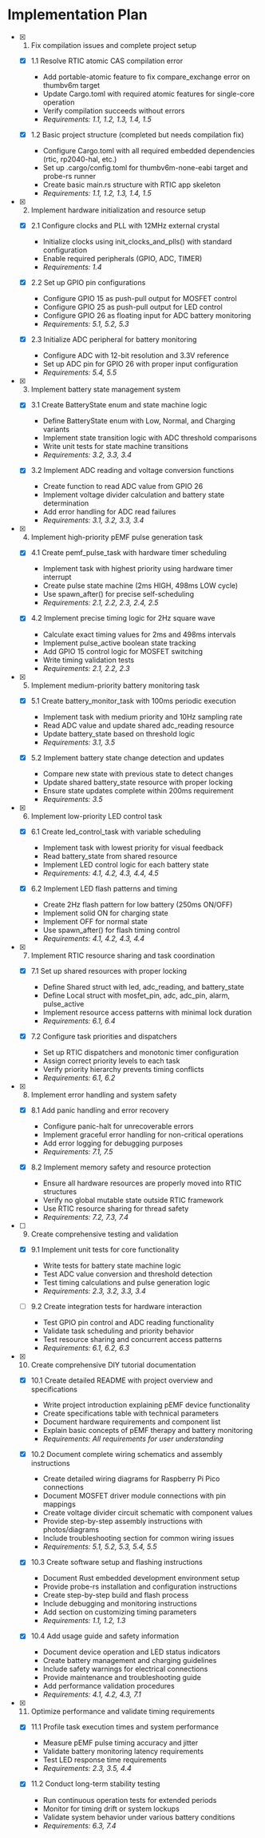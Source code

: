 # Implementation Plan

- [x] 1. Fix compilation issues and complete project setup
  - [x] 1.1 Resolve RTIC atomic CAS compilation error
    - Add portable-atomic feature to fix compare_exchange error on thumbv6m target
    - Update Cargo.toml with required atomic features for single-core operation
    - Verify compilation succeeds without errors
    - _Requirements: 1.1, 1.2, 1.3, 1.4, 1.5_
  
  - [x] 1.2 Basic project structure (completed but needs compilation fix)
    - Configure Cargo.toml with all required embedded dependencies (rtic, rp2040-hal, etc.)
    - Set up .cargo/config.toml for thumbv6m-none-eabi target and probe-rs runner
    - Create basic main.rs structure with RTIC app skeleton
    - _Requirements: 1.1, 1.2, 1.3, 1.4, 1.5_

- [x] 2. Implement hardware initialization and resource setup
  - [x] 2.1 Configure clocks and PLL with 12MHz external crystal
    - Initialize clocks using init_clocks_and_plls() with standard configuration
    - Enable required peripherals (GPIO, ADC, TIMER)
    - _Requirements: 1.4_

  - [x] 2.2 Set up GPIO pin configurations
    - Configure GPIO 15 as push-pull output for MOSFET control
    - Configure GPIO 25 as push-pull output for LED control
    - Configure GPIO 26 as floating input for ADC battery monitoring
    - _Requirements: 5.1, 5.2, 5.3_

  - [x] 2.3 Initialize ADC peripheral for battery monitoring
    - Configure ADC with 12-bit resolution and 3.3V reference
    - Set up ADC pin for GPIO 26 with proper input configuration
    - _Requirements: 5.4, 5.5_

- [x] 3. Implement battery state management system
  - [x] 3.1 Create BatteryState enum and state machine logic
    - Define BatteryState enum with Low, Normal, and Charging variants
    - Implement state transition logic with ADC threshold comparisons
    - Write unit tests for state machine transitions
    - _Requirements: 3.2, 3.3, 3.4_

  - [x] 3.2 Implement ADC reading and voltage conversion functions
    - Create function to read ADC value from GPIO 26
    - Implement voltage divider calculation and battery state determination
    - Add error handling for ADC read failures
    - _Requirements: 3.1, 3.2, 3.3, 3.4_

- [x] 4. Implement high-priority pEMF pulse generation task
  - [x] 4.1 Create pemf_pulse_task with hardware timer scheduling
    - Implement task with highest priority using hardware timer interrupt
    - Create pulse state machine (2ms HIGH, 498ms LOW cycle)
    - Use spawn_after() for precise self-scheduling
    - _Requirements: 2.1, 2.2, 2.3, 2.4, 2.5_

  - [x] 4.2 Implement precise timing logic for 2Hz square wave
    - Calculate exact timing values for 2ms and 498ms intervals
    - Implement pulse_active boolean state tracking
    - Add GPIO 15 control logic for MOSFET switching
    - Write timing validation tests
    - _Requirements: 2.1, 2.2, 2.3_

- [x] 5. Implement medium-priority battery monitoring task
  - [x] 5.1 Create battery_monitor_task with 100ms periodic execution
    - Implement task with medium priority and 10Hz sampling rate
    - Read ADC value and update shared adc_reading resource
    - Update battery_state based on threshold logic
    - _Requirements: 3.1, 3.5_

  - [x] 5.2 Implement battery state change detection and updates
    - Compare new state with previous state to detect changes
    - Update shared battery_state resource with proper locking
    - Ensure state updates complete within 200ms requirement
    - _Requirements: 3.5_

- [x] 6. Implement low-priority LED control task
  - [x] 6.1 Create led_control_task with variable scheduling
    - Implement task with lowest priority for visual feedback
    - Read battery_state from shared resource
    - Implement LED control logic for each battery state
    - _Requirements: 4.1, 4.2, 4.3, 4.4, 4.5_

  - [x] 6.2 Implement LED flash patterns and timing
    - Create 2Hz flash pattern for low battery (250ms ON/OFF)
    - Implement solid ON for charging state
    - Implement OFF for normal state
    - Use spawn_after() for flash timing control
    - _Requirements: 4.1, 4.2, 4.3, 4.4_

- [x] 7. Implement RTIC resource sharing and task coordination
  - [x] 7.1 Set up shared resources with proper locking
    - Define Shared struct with led, adc_reading, and battery_state
    - Define Local struct with mosfet_pin, adc, adc_pin, alarm, pulse_active
    - Implement resource access patterns with minimal lock duration
    - _Requirements: 6.1, 6.4_

  - [x] 7.2 Configure task priorities and dispatchers
    - Set up RTIC dispatchers and monotonic timer configuration
    - Assign correct priority levels to each task
    - Verify priority hierarchy prevents timing conflicts
    - _Requirements: 6.1, 6.2_

- [x] 8. Implement error handling and system safety
  - [x] 8.1 Add panic handling and error recovery
    - Configure panic-halt for unrecoverable errors
    - Implement graceful error handling for non-critical operations
    - Add error logging for debugging purposes
    - _Requirements: 7.1, 7.5_

  - [x] 8.2 Implement memory safety and resource protection
    - Ensure all hardware resources are properly moved into RTIC structures
    - Verify no global mutable state outside RTIC framework
    - Use RTIC resource sharing for thread safety
    - _Requirements: 7.2, 7.3, 7.4_

- [ ] 9. Create comprehensive testing and validation
  - [x] 9.1 Implement unit tests for core functionality
    - Write tests for battery state machine logic
    - Test ADC value conversion and threshold detection
    - Test timing calculations and pulse generation logic
    - _Requirements: 2.3, 3.2, 3.3, 3.4_

  - [ ] 9.2 Create integration tests for hardware interaction
    - Test GPIO pin control and ADC reading functionality
    - Validate task scheduling and priority behavior
    - Test resource sharing and concurrent access patterns
    - _Requirements: 6.1, 6.2, 6.3_

- [x] 10. Create comprehensive DIY tutorial documentation
  - [x] 10.1 Create detailed README with project overview and specifications
    - Write project introduction explaining pEMF device functionality
    - Create specifications table with technical parameters
    - Document hardware requirements and component list
    - Explain basic concepts of pEMF therapy and battery monitoring
    - _Requirements: All requirements for user understanding_

  - [x] 10.2 Document complete wiring schematics and assembly instructions
    - Create detailed wiring diagrams for Raspberry Pi Pico connections
    - Document MOSFET driver module connections with pin mappings
    - Create voltage divider circuit schematic with component values
    - Provide step-by-step assembly instructions with photos/diagrams
    - Include troubleshooting section for common wiring issues
    - _Requirements: 5.1, 5.2, 5.3, 5.4, 5.5_

  - [x] 10.3 Create software setup and flashing instructions
    - Document Rust embedded development environment setup
    - Provide probe-rs installation and configuration instructions
    - Create step-by-step build and flash process
    - Include debugging and monitoring instructions
    - Add section on customizing timing parameters
    - _Requirements: 1.1, 1.2, 1.3_

  - [x] 10.4 Add usage guide and safety information
    - Document device operation and LED status indicators
    - Create battery management and charging guidelines
    - Include safety warnings for electrical connections
    - Provide maintenance and troubleshooting guide
    - Add performance validation procedures
    - _Requirements: 4.1, 4.2, 4.3, 7.1_

- [x] 11. Optimize performance and validate timing requirements
  - [x] 11.1 Profile task execution times and system performance
    - Measure pEMF pulse timing accuracy and jitter
    - Validate battery monitoring latency requirements
    - Test LED response time requirements
    - _Requirements: 2.3, 3.5, 4.4_

  - [x] 11.2 Conduct long-term stability testing
    - Run continuous operation tests for extended periods
    - Monitor for timing drift or system lockups
    - Validate system behavior under various battery conditions
    - _Requirements: 6.3, 7.4_
